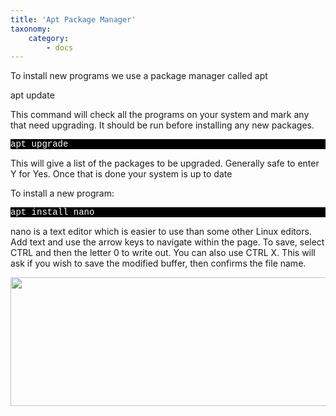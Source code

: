 ```yaml
---
title: 'Apt Package Manager'
taxonomy:
    category:
        - docs
---
```


To install new programs we use a package manager called apt
<p style="font-family:Courier; color:white; background-color:black;">

apt update
</p>

<p>This command will check all the programs on your system and mark any that need upgrading. It should be run before installing any new packages. </p>

<p style="font-family:Courier; color:white; background-color:black;">
apt upgrade
</p>

<p>This will give a list of the packages to be upgraded. Generally safe to enter Y for Yes. Once that is done your system is up to date</p>
<p>To install a new program:<br>
    <p style="font-family:Courier; color:white; background-color:black;">
 apt install nano
</p></p>

<p> nano is a text editor which is easier to use than some other Linux editors. Add text and use the arrow keys to navigate within the page. To save, select CTRL and then the letter 0 to write out. You can also use CTRL X. This will ask if you wish to save
    the modified buffer, then confirms the file name.</p>
<p><img src="https://wonk.xyz/moodle/draftfile.php/5/user/draft/435003043/nano1.jpg?time=1593489524215" alt="" role="presentation" class="img-responsive atto_image_button_text-bottom" width="564" height="206"><br></p>
    